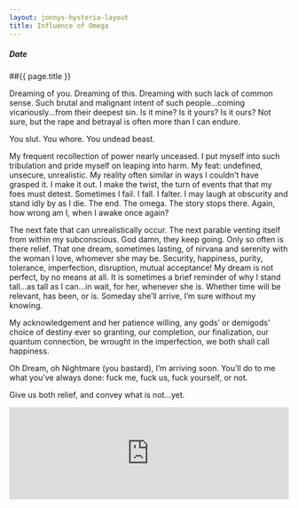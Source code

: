 ```yaml
---
layout: jonnys-hysteria-layout
title: Influence of Omega
---
```

##### Date

##{{ page.title }}

Dreaming of you. Dreaming of this. Dreaming with such lack of common sense.
Such brutal and malignant intent of such people...coming vicariously...from their deepest sin. Is it mine? Is it yours? Is it ours? Not sure, but the rape and betrayal is often more than I can endure.

You slut. You whore. You undead beast.

My frequent recollection of power nearly unceased. I put myself into such tribulation and pride myself on leaping into harm. My feat: undefined, unsecure, unrealistic. My reality often similar in ways I couldn’t have grasped it. I make it out. I make the twist, the turn of events that that my foes must detest. Sometimes I fail. I fall. I falter. I may laugh at obscurity and stand idly by as I die. The end. The omega. The story stops there. Again, how wrong am I, when I awake once again?

The next fate that can unrealistically occur. The next parable venting itself from within my subconscious. God damn, they keep going. Only so often is there relief. That one dream, sometimes lasting, of nirvana and serenity with the woman I love, whomever she may be. Security, happiness, purity, tolerance, imperfection, disruption, mutual acceptance! My dream is not perfect, by no means at all. It is sometimes a brief reminder of why I stand tall...as tall as I can...in wait, for her, whenever she is. Whether time will be relevant, has been, or is. Someday she’ll arrive, I’m sure without my knowing.

My acknowledgement and her patience willing, any gods’ or demigods’ choice of destiny ever so granting, our completion, our finalization, our quantum connection, be wrought in the imperfection, we both shall call happiness.

Oh Dream, oh Nightmare (you bastard), I’m arriving soon.
You’ll do to me what you’ve always done: fuck me, fuck us, fuck yourself, or not.

Give us both relief, and convey what is not...yet.


<iframe width="100%" height="166" scrolling="no" frameborder="no" src="https://w.soundcloud.com/player/?url=https%3A//api.soundcloud.com/tracks/150024164%3Fsecret_token%3Ds-eXpaQ&amp;color=00aabb&amp;auto_play=false&amp;hide_related=false&amp;show_artwork=false"></iframe>